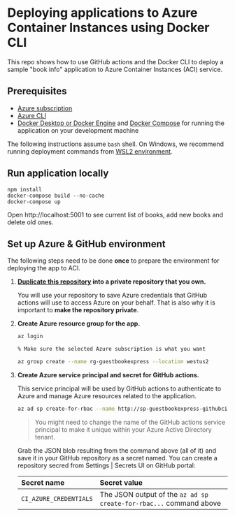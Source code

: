 # Deploying applications to Azure Container Instances using Docker CLI

This repo shows how to use GitHub actions and the Docker CLI to deploy a sample "book info" application to Azure Container Instances (ACI) service.

## Prerequisites

* [Azure subscription](https://azure.microsoft.com/free)
* [Azure CLI](https://docs.microsoft.com/cli/azure/install-azure-cli?view=azure-cli-latest)
* [Docker Desktop or Docker Engine](https://www.docker.com/get-started) and [Docker Compose](https://docs.docker.com/compose/install/) for running the application on your development machine

The following instructions assume `bash` shell. On Windows, we recommend running deployment commands from [WSL2 environment](https://docs.microsoft.com/en-us/windows/wsl/wsl2-index).

## Run application locally

```shell
npm install
docker-compose build --no-cache
docker-compose up
```
Open http://localhost:5001 to see current list of books, add new books and delete old ones.

## Set up Azure & GitHub environment
The following steps need to be done **once** to prepare the environment for deploying the app to ACI.

1. **[Duplicate this repository](https://docs.github.com/en/free-pro-team@latest/github/creating-cloning-and-archiving-repositories/duplicating-a-repository) into a private repository that you own.** 

    You will use your repository to save Azure credentials that GitHub actions will use to access Azure on your behalf. That is also why it is important to **make the repository private**.

1. **Create Azure resource group for the app.**
    ```bash
    az login

    % Make sure the selected Azure subscription is what you want
    
    az group create --name rg-guestbookexpress --location westus2

1. **Create Azure service principal and secret for GitHub actions.** 

    This service principal will be used by GitHub actions to authenticate to Azure and manage Azure resources related to the application.

    ```bash
    az ad sp create-for-rbac --name http://sp-guestbookexpress-githubci --role contributor --scopes $(az group show --name rg-guestbookexpress --query '[id]' --output tsv) --sdk-auth
    ```

    > You might need to change the name of the GitHub actions service principal to make it unique within your Azure Active Directory tenant.

    Grab the JSON blob resulting from the command above (all of it) and save it in your GitHub repository as a secret named. You can create a repository secred from Settings | Secrets UI on GitHub portal:

    | Secret name | Secret value |
    | :--- | :--- |
    | `CI_AZURE_CREDENTIALS` | The JSON output of the `az ad sp create-for-rbac...` command above |